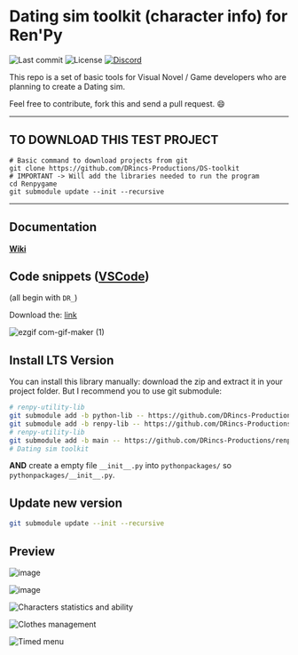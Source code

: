 # Dating sim toolkit (character info) for Ren'Py

![Last commit](https://img.shields.io/github/last-commit/DRincs-Productions/DS-toolkit)
![License](https://img.shields.io/github/license/DRincs-Productions/DS-toolkit)
<span class="discord">
<a href="https://discord.gg/5UFPjP9" title="Discord"><img src="https://img.shields.io/discord/688162156151439536" alt="Discord" /></a>
</span>

This repo is a set of basic tools for Visual Novel / Game developers who are planning to create a Dating sim.

Feel free to contribute, fork this and send a pull request. 😄

----

## TO DOWNLOAD THIS TEST PROJECT
```shell
# Basic command to download projects from git
git clone https://github.com/DRincs-Productions/DS-toolkit
# IMPORTANT -> Will add the libraries needed to run the program
cd Renpygame
git submodule update --init --recursive

```
----

## Documentation

**[Wiki](https://github.com/DRincs-Productions/DS-toolkit/wiki)**

## Code snippets ([VSCode](https://code.visualstudio.com/))

(all begin with `DR_`)

Download the: [link]()

![ezgif com-gif-maker (1)](https://user-images.githubusercontent.com/67595890/179365279-0d0b6d45-0048-4a0d-8c6d-9571b9c328f4.gif)

## Install LTS Version

You can install this library manually: download the zip and extract it in your project folder.
But I recommend you to use git submodule:

```bash
# renpy-utility-lib
git submodule add -b python-lib -- https://github.com/DRincs-Productions/renpy-utility-lib 'pythonpackages/renpy_utility'
git submodule add -b renpy-lib -- https://github.com/DRincs-Productions/renpy-utility-lib 'game/renpy_utility_tool'
# renpy-utility-lib
git submodule add -b main -- https://github.com/DRincs-Productions/renpy-screens-style 'game/screens_style'
# Dating sim toolkit

```

**AND** create a empty file `__init__.py` into `pythonpackages/` so `pythonpackages/__init__.py`.

## Update new version

```bash
git submodule update --init --recursive

```

## Preview

![image](https://user-images.githubusercontent.com/67595890/198900451-6b379a7b-5e0a-4a81-a397-a3f0328a34b6.png)

![image](https://user-images.githubusercontent.com/67595890/198900475-87def00c-8291-4d68-9235-4fdc1333967b.png)

![Characters statistics and ability](https://user-images.githubusercontent.com/67595890/181107510-c6affb34-1310-4100-8975-a16cc3645c76.png)

![Clothes management](https://user-images.githubusercontent.com/67595890/181107522-d255666e-9b96-4aa8-93a9-a09d3320b47e.png)

![Timed menu](https://user-images.githubusercontent.com/67595890/181107533-777b0a13-7ac9-49d7-be8f-86d81164f564.png)
